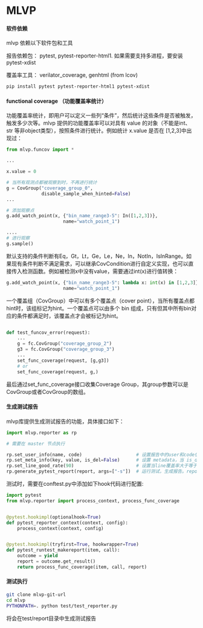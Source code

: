 # MLVP

#### 软件依赖

mlvp 依赖以下软件包和工具

报告依赖包： pytest, pytest-reporter-html1. 如果需要支持多进程，要安装 pytest-xdist

覆盖率工具： verilator_coverage, genhtml (from lcov)

```bash
pip install pytest pytest-reporter-html1 pytest-xdist
```

#### functional coverage （功能覆盖率统计）

功能覆盖率统计，即用户可以定义一些列“条件”，然后统计这些条件是否被触发，触发多少次等。mlvp 提供的功能覆盖率可以对具有 value 的对象（不能是int、str 等非object类型），按照条件进行统计。例如统计 x.value 是否在 [1,2,3]中出现过：

```python
from mlvp.funcov import *

...

x.value = 0

# 当所有观测点都被观察到时，不再进行统计
g = CovGroup("coverage_group_0", 
             disable_sample_when_hinted=False)
...

# 添加观察点
g.add_watch_point(x, {"bin_name_range3-5": In([1,2,3])},
                     name="watch_point_1")

....
# 进行观察
g.sample()

```

默认支持的条件判断有Eq，Gt，Lt，Ge，Le，Ne，In，NotIn，IsInRange。如果现有条件判断不满足需求，可以继承CovCondition进行自定义实现，也可以直接传入检测函数。例如被检测x中没有value，需要通过int(x)进行值转换：

```python
g.add_watch_point(x, {"bin_name_range3-5": lambda x: int(x) in [1,2,3]},
                     name="watch_point_1")
```

一个覆盖组（CovGroup）中可以有多个覆盖点（cover point），当所有覆盖点都hint时，该组标记为hint。一个覆盖点可以由多个 bin 组成，只有但其中所有bin对应的条件都满足时，该覆盖点才会被标记为hint。

```python

def test_funcov_error(request): 
    ...
    g = fc.CovGroup("coverage_group_2")
    g3 = fc.CovGroup("coverage_group_3")
    ...
    set_func_coverage(request, [g,g3])
    # or
    set_func_coverage(request, g,)
```
最后通过set_func_coverage接口收集Coverage Group，其group参数可以是CovGroup或者CovGroup的数组。


#### 生成测试报告

mlvp库提供生成测试报告的功能，具体接口如下：

```python
import mlvp.reporter as rp

# 需要在 master 节点执行

rp.set_user_info(name, code)                    # 设置报告中的user和code信息
rp.set_meta_info(key, value, is_del=False)      # 设置 metadata，当 is_del == True 时，删除 key 对应的数据
rp.set_line_good_rate(90)                       # 设置当line覆盖率大于等于90时，为绿色，否则为红色
rp.generate_pytest_report(report, args=["-s"])  # 运行测试，生成报告。report为生成文件的名字，args为传入pytest的参数

```

测试时，需要在conftest.py中添加如下hook代码进行配置:

```python
import pytest
from mlvp.reporter import process_context, process_func_coverage


@pytest.hookimpl(optionalhook=True)
def pytest_reporter_context(context, config):
    process_context(context, config)


@pytest.hookimpl(tryfirst=True, hookwrapper=True)
def pytest_runtest_makereport(item, call):
    outcome = yield
    report = outcome.get_result()
    return process_func_coverage(item, call, report)
```

#### 测试执行

```bash
git clone mlvp-git-url
cd mlvp
PYTHONPATH=. python test/test_reporter.py
```

将会在test/report目录中生成测试报告

